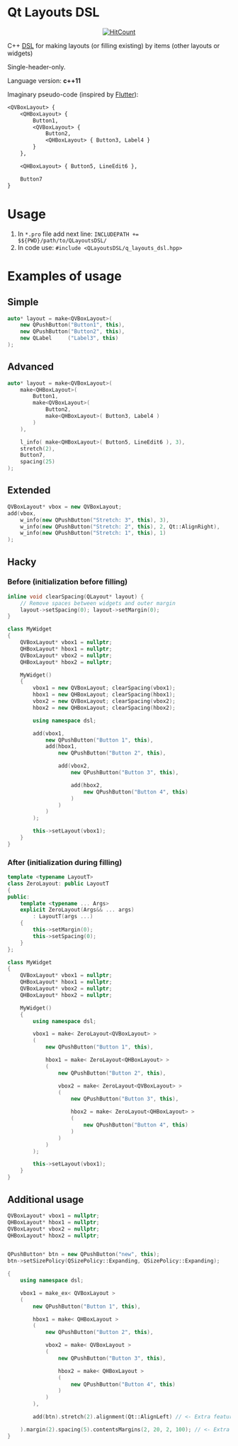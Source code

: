 # Qt Layouts DSL

<p align="center">
  <a href="http://hits.dwyl.com/inobelar/QLayoutsDSL">
    <img title="HitCount" src="http://hits.dwyl.com/inobelar/QLayoutsDSL.svg"/>
  </a>
</p>

C++ [DSL](https://en.wikipedia.org/wiki/Domain-specific_language) for making layouts (or filling existing) by items (other layouts or widgets)

Single-header-only.

Language version: **c++11**

Imaginary pseudo-code (inspired by [Flutter](https://flutter.dev/)):

```txt
<QVBoxLayout> {
    <QHBoxLayout> {
        Button1,
        <QVBoxLayout> {
            Button2,
            <QHBoxLayout> { Button3, Label4 }
        }
    },

    <QHBoxLayout> { Button5, LineEdit6 },

    Button7
}
```

# Usage

1. In `*.pro` file add next line: `INCLUDEPATH += $${PWD}/path/to/QLayoutsDSL/`
2. In code use: ```#include <QLayoutsDSL/q_layouts_dsl.hpp>```

# Examples of usage

## Simple

```c++
auto* layout = make<QVBoxLayout>(
    new QPushButton("Button1", this),
    new QPushButton("Button2", this),
    new QLabel     ("Label3", this)
);
```

## Advanced

```c++
auto* layout = make<QVBoxLayout>(
    make<QHBoxLayout>(
        Button1,
        make<QVBoxLayout>(
            Button2,
            make<QHBoxLayout>( Button3, Label4 )
        )
    ),

    l_info( make<QHBoxLayout>( Button5, LineEdit6 ), 3),
    stretch(2),
    Button7,
    spacing(25)
);
```

## Extended

```c++
QVBoxLayout* vbox = new QVBoxLayout;
add(vbox,
    w_info(new QPushButton("Stretch: 3", this), 3),
    w_info(new QPushButton("Stretch: 2", this), 2, Qt::AlignRight),
    w_info(new QPushButton("Stretch: 1", this), 1)
);
```

## Hacky

### Before (initialization **before** filling)

```c++
inline void clearSpacing(QLayout* layout) {
    // Remove spaces between widgets and outer margin
    layout->setSpacing(0); layout->setMargin(0);
}

class MyWidget
{
    QVBoxLayout* vbox1 = nullptr;
    QHBoxLayout* hbox1 = nullptr;
    QVBoxLayout* vbox2 = nullptr;
    QHBoxLayout* hbox2 = nullptr;

    MyWidget()
    {
        vbox1 = new QVBoxLayout; clearSpacing(vbox1);
        hbox1 = new QHBoxLayout; clearSpacing(hbox1);
        vbox2 = new QVBoxLayout; clearSpacing(vbox2);
        hbox2 = new QHBoxLayout; clearSpacing(hbox2);

        using namespace dsl;

        add(vbox1,
            new QPushButton("Button 1", this),
            add(hbox1,
                new QPushButton("Button 2", this),

                add(vbox2,
                    new QPushButton("Button 3", this),

                    add(hbox2,
                        new QPushButton("Button 4", this)
                    )
                )
            )
        );

        this->setLayout(vbox1);
    }
}
```

### After (initialization **during** filling)

```c++
template <typename LayoutT>
class ZeroLayout: public LayoutT
{
public:
    template <typename ... Args>
    explicit ZeroLayout(Args&& ... args)
        : LayoutT(args ...)
    {
        this->setMargin(0);
        this->setSpacing(0);
    }
};

class MyWidget
{
    QVBoxLayout* vbox1 = nullptr;
    QHBoxLayout* hbox1 = nullptr;
    QVBoxLayout* vbox2 = nullptr;
    QHBoxLayout* hbox2 = nullptr;

    MyWidget()
    {
        using namespace dsl;

        vbox1 = make< ZeroLayout<QVBoxLayout> >
        (
            new QPushButton("Button 1", this),

            hbox1 = make< ZeroLayout<QHBoxLayout> >
            (
                new QPushButton("Button 2", this),

                vbox2 = make< ZeroLayout<QVBoxLayout> >
                (
                    new QPushButton("Button 3", this),

                    hbox2 = make< ZeroLayout<QHBoxLayout> >
                    (
                        new QPushButton("Button 4", this)
                    )
                )
            )
        );

        this->setLayout(vbox1);
    }
}
```

## Additional usage

```c++
QVBoxLayout* vbox1 = nullptr;
QHBoxLayout* hbox1 = nullptr;
QVBoxLayout* vbox2 = nullptr;
QHBoxLayout* hbox2 = nullptr;


QPushButton* btn = new QPushButton("new", this);
btn->setSizePolicy(QSizePolicy::Expanding, QSizePolicy::Expanding);

{
    using namespace dsl;

    vbox1 = make_ex< QVBoxLayout >
    (
        new QPushButton("Button 1", this),

        hbox1 = make< QHBoxLayout >
        (
            new QPushButton("Button 2", this),

            vbox2 = make< QVBoxLayout >
            (
                new QPushButton("Button 3", this),

                hbox2 = make< QHBoxLayout >
                (
                    new QPushButton("Button 4", this)
                )
            )
        ),

        add(btn).stretch(2).alignment(Qt::AlignLeft) // <- Extra feature

    ).margin(2).spacing(5).contentsMargins(2, 20, 2, 100); // <- Extra feature
}
```
